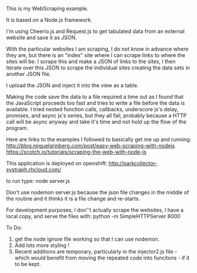 This is my WebScraping example.

It is based on a Node.js framework.

I'm using Cheerio.js and Request.js to get tabulated data from an external website and save it as JSON.

With the particular websites I am scraping, I do not know in advance where they are, but there is an "index" site where I can scrape links to where the sites will be.  I scrape this and make a JSON of links to the sites, I then iterate over this JSON to scrape the individual sites creating the data sets in another JSON file.

I upload the JSON and inject it into the view as a table.

Making the code save the data to a file required a time out as I found that the JavaScript proceeds too fast and tries to write a file before the data is available.  I tried nested function calls, callbacks, underscore js's delay, promises, and async js's series, but they all fail, probably because a HTTP call will be async anyway and take it's time and not hold up the flow of the program.

Here are links to the examples I followed to basically get me up and running:
  http://blog.miguelgrinberg.com/post/easy-web-scraping-with-nodejs
  https://scotch.io/tutorials/scraping-the-web-with-node-js

This application is deployed on openshift:
  http://parkcollector-systraph.rhcloud.com/

to run type:  node server.js    

Don't use nodemon server.js   because the json file changes in the middle of the routine and it thinks it is a file change and re-starts.

For development purposes, I don''t actually scrape the websites, I have a local copy, and serve the files with:
python -m SimpleHTTPServer 8000

To Do:
  1) get the node ignore file working so that I can use nodemon.
  2) Add lots more styling !
  3) Recent additions are temporary, particularly in the injector2.js file - which would benefit from moving the repeated code into funcitons - if it to be kept.
  


